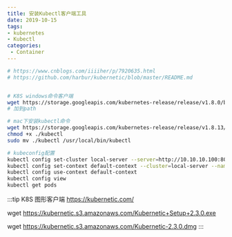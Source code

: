 ```yaml
---
title: 安装Kubectl客户端工具
date: 2019-10-15
tags:
- kubernetes
- Kubectl
categories:
 - Container
---
```



```bash
# https://www.cnblogs.com/iiiiher/p/7920635.html
# https://github.com/harbur/kubernetic/blob/master/README.md


# K8S windows命令客户端
wget https://storage.googleapis.com/kubernetes-release/release/v1.8.0/bin/windows/amd64/kubectl.exe
# 加到path

# mac下安装kubectl命令
wget https://storage.googleapis.com/kubernetes-release/release/v1.8.13/bin/darwin/amd64/kubectl
chmod +x ./kubectl
sudo mv ./kubectl /usr/local/bin/kubectl

# kubeconfig配置
kubectl config set-cluster local-server --server=http://10.10.10.100:8080
kubectl config set-context default-context --cluster=local-server --namespace=default
kubectl config use-context default-context
kubectl config view
kubectl get pods
```


:::tip K8S 图形客户端
https://kubernetic.com/

wget https://kubernetic.s3.amazonaws.com/Kubernetic+Setup+2.3.0.exe

wget https://kubernetic.s3.amazonaws.com/Kubernetic-2.3.0.dmg
:::
